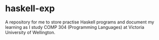 # haskell-exp
A repository for me to store practise Haskell programs and document my learning as I study COMP 304 (Programming Languages) at Victoria University of Wellington.